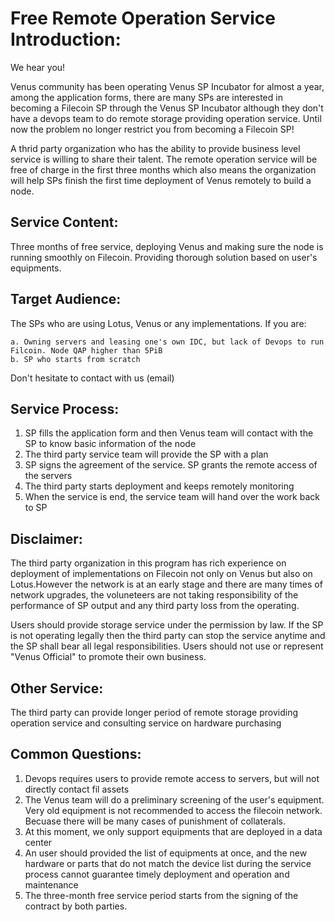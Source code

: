 # Free Remote Operation Service Introduction: 

We hear you! 

Venus community has been operating Venus SP Incubator for almost a year, among the application forms, there are many SPs are interested in becoming a Filecoin SP through the Venus SP Incubator although they don't have a devops team to do remote storage providing operation service. Until now the problem no longer restrict you from becoming a Filecoin SP! 

A thrid party organization who has the ability to provide business level service is willing to share their talent. The remote operation service will be free of charge in the first three months which also means the organization will help SPs finish the first time deployment of Venus remotely to build a node. 

## Service Content: 

Three months of free service, deploying Venus and making sure the node is running smoothly on Filecoin. Providing thorough solution based on user's equipments. 


## Target Audience: 

The SPs who are using Lotus, Venus or any implementations. 
If you are: 

    a. Owning servers and leasing one's own IDC, but lack of Devops to run Filcoin. Node QAP higher than 5PiB
    b. SP who starts from scratch

Don't hesitate to contact with us (email)

## Service Process: 

1. SP fills the application form and then Venus team will contact with the SP to know basic information of the node
2. The third party service team will provide the SP with a plan
3. SP signs the agreement of the service. SP grants the remote access of the servers
4. The third party starts deployment and keeps remotely monitoring
5. When the service is end, the service team will hand over the work back to SP

## Disclaimer: 

The third party organization in this program has rich experience on deployment of implementations on Filecoin not only on Venus but also on Lotus.However the network is at an early stage and there are many times of network upgrades, the voluneteers are not taking responsibility of the performance of SP output and any third party loss from the operating. 

Users should provide storage service under the permission by law. If the SP is not operating legally then the third party can stop the service anytime and the SP shall bear all legal responsibilities. 
Users should not use or represent "Venus Official" to promote their own business. 

## Other Service: 

The third party can provide longer period of remote storage providing operation service and consulting service on hardware purchasing

## Common Questions: 

1. Devops requires users to provide remote access to servers, but will not directly contact fil assets
2. The Venus team will do a preliminary screening of the user's equipment. Very old equipment is not recommended to access the filecoin network. Becuase there will be many cases of punishment of collaterals.
3. At this moment, we only support equipments that are deployed in a data center
4. An user should provided the list of equipments at once, and the new hardware or parts that do not match the device list during the service process cannot guarantee timely deployment and operation and maintenance
5. The three-month free service period starts from the signing of the contract by both parties.
